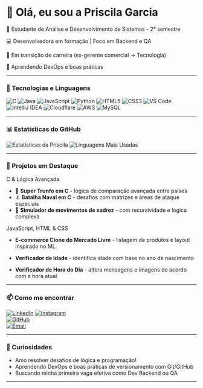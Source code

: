 # 👋 Olá, eu sou a Priscila Garcia

🎯 Estudante de Análise e Desenvolvimento de Sistemas - 2° semestre

💻 Desenvolvedora em formação | Foco em Backend e QA

🔄 Em transição de carreira (ex-gerente comercial -> Tecnologia)  

🌱 Aprendendo DevOps e boas práticas

---

### 🧰 Tecnologias e Linguagens

![C](https://img.shields.io/badge/-C-00599C?style=flat&logo=c)
![Java](https://img.shields.io/badge/-Java-007396?style=flat&logo=java)
![JavaScript](https://img.shields.io/badge/-JavaScript-F7DF1E?style=flat&logo=javascript)
![Python](https://img.shields.io/badge/-Python-3776AB?style=flat&logo=python)
![HTML5](https://img.shields.io/badge/-HTML5-E34F26?style=flat&logo=html5)
![CSS3](https://img.shields.io/badge/-CSS3-1572B6?style=flat&logo=css3)
![VS Code](https://img.shields.io/badge/-VS%20Code-007ACC?style=flat&logo=visual-studio-code)
![IntelliJ IDEA](https://img.shields.io/badge/IntelliJIDEA-000000.svg?logo=intellij-idea&logoColor=white)
![Cloudflare](https://img.shields.io/badge/Cloudflare-F38020?logo=Cloudflare&logoColor=white)
![AWS](https://custom-icon-badges.demolab.com/badge/AWS-%23FF9900.svg?logo=aws&logoColor=white)
![MySQL](https://img.shields.io/badge/MySQL-4479A1?logo=mysql&logoColor=fff)

---

### 📊 Estatísticas do GitHub

![Estatísticas da Priscila](https://github-readme-stats.vercel.app/api?username=priscilagarcia&show_icons=true&theme=dracula)
![Linguagens Mais Usadas](https://github-readme-stats.vercel.app/api/top-langs/?username=priscilagarcia&layout=compact&theme=dracula)

---

### 🚀 Projetos em Destaque

<i class="fi fi-ss-circle-small"></i>C & Lógica Avançada

- 🔁 **Super Trunfo em C** - lógica de comparação avançada entre países
- ⚓ **Batalha Naval em C** - desafios com matrizes e áreas de ataque especiais
- 🧠 **Simulador de movimentos de xadrez** - com recursividade e lógica complexa
  
<i class="fi fi-ss-circle-small"></i>JavaScript, HTML & CSS

- **E-commerce Clone do Mercado Livre** - listagem de produtos e layout inspirado no ML

- **Verificador de Idade** - identifica idade com base no ano de nascimento

- **Verificador de Hora do Dia** - altera mensagens e imagens de acordo com a hora atual

---

### 📫 Como me encontrar

[![LinkedIn](https://img.shields.io/badge/-LinkedIn-blue?style=flat&logo=linkedin)](https://www.linkedin.com/in/priscilagarciabackend/)
[![Instagram](https://img.shields.io/badge/-Instagram-E4405F?style=flat&logo=instagram)](https://www.instagram.com/eu.prigarciaa/)  
[![GitHub](https://img.shields.io/badge/-GitHub-181717?style=flat&logo=github)](https://github.com/prigarciaa)  
[![Email](https://img.shields.io/badge/-prigarcia620660@gmail.com-red?style=flat&logo=gmail)](mailto:prigarcia620660@gmail.com)

---

### 💬 Curiosidades

- Amo resolver desafios de lógica e programação!
- Aprendendo DevOps e boas práticas de versionamento com Git/GitHub
- Buscando minha primeira vaga efetiva como Dev Backend ou QA

---

<!--
**prigarciaa/prigarciaa** is a ✨ _special_ ✨ repository because its `README.md` (this file) appears on your GitHub profile.

Here are some ideas to get you started:

- 🔭 I’m currently working on ...
- 🌱 I’m currently learning ...
- 👯 I’m looking to collaborate on ...
- 🤔 I’m looking for help with ...
- 💬 Ask me about ...
- 📫 How to reach me: ...
- 😄 Pronouns: ...
- ⚡ Fun fact: ...
-->
